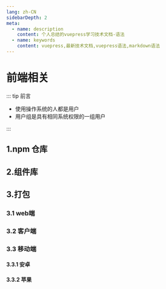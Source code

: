 ```yaml
---
lang: zh-CN
sidebarDepth: 2
meta:
  - name: description
    content: 个人总结的vuepress学习技术文档-语法
  - name: keywords
    content: vuepress,最新技术文档,vuepress语法,markdown语法
---
```


# 前端相关

::: tip 前言

- 使用操作系统的人都是用户
- 用户组是具有相同系统权限的一组用户

:::

## 1.npm 仓库

## 2.组件库

## 3.打包

### 3.1 web端

### 3.2 客户端

### 3.3 移动端

#### 3.3.1 安卓

#### 3.3.2 苹果
